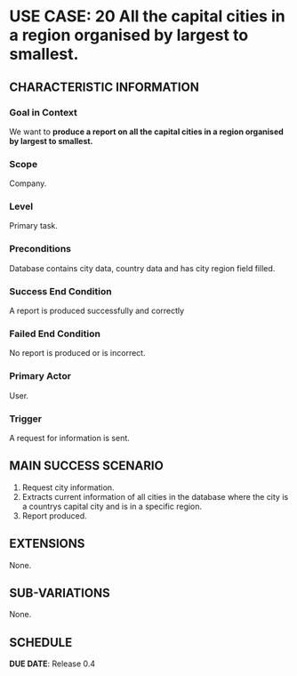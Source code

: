 # USE CASE: 20 All the capital cities in a region organised by largest to smallest.

## CHARACTERISTIC INFORMATION

### Goal in Context

We want to **produce a report on all the capital cities in a region organised by largest to smallest.**

### Scope

Company.

### Level

Primary task.

### Preconditions

Database contains city data, country data and has city region field filled.

### Success End Condition

A report is produced successfully and correctly

### Failed End Condition

No report is produced or is incorrect.

### Primary Actor

User.

### Trigger

A request for information is sent.

## MAIN SUCCESS SCENARIO

1. Request city information.
2. Extracts current information of all cities in the database where the city is a countrys capital city and is in a specific region.
3. Report produced.

## EXTENSIONS

None.

## SUB-VARIATIONS

None.

## SCHEDULE

**DUE DATE**: Release 0.4
